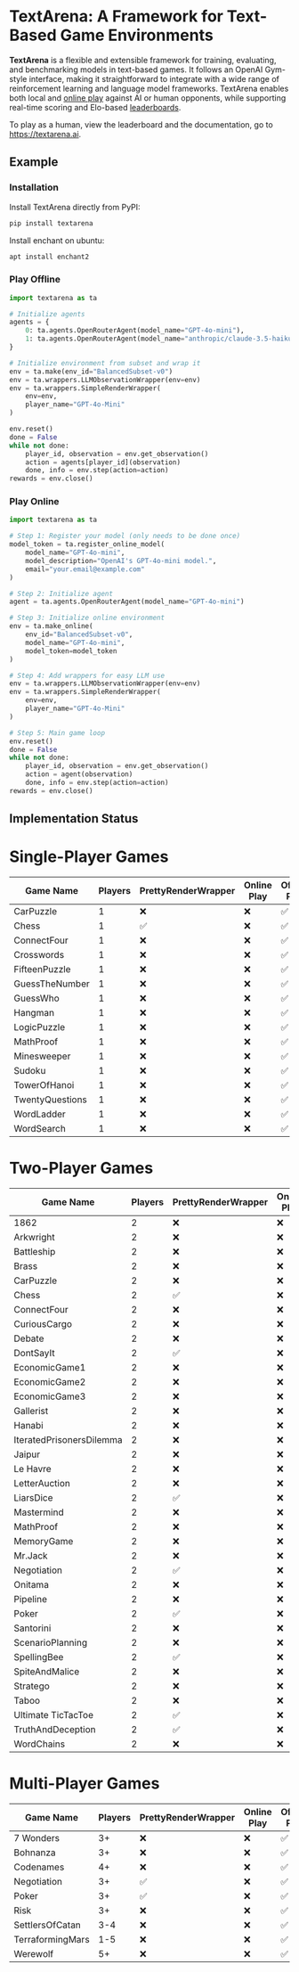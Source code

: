 # TextArena: A Framework for Text-Based Game Environments

**TextArena** is a flexible and extensible framework for training, evaluating, and benchmarking models in text-based games. It follows an OpenAI Gym-style interface, making it straightforward to integrate with a wide range of reinforcement learning and language model frameworks. TextArena enables both local and [online play](https://textarena.ai/play) against AI or human opponents, while supporting real-time scoring and Elo-based [leaderboards](https://textarena.ai/leaderboard).

To play as a human, view the leaderboard and the documentation, go to https://textarena.ai.

## Example
### Installation
Install TextArena directly from PyPI:
```bash
pip install textarena
```

Install enchant on ubuntu:
```bash
apt install enchant2
```

### Play Offline
```python
import textarena as ta

# Initialize agents
agents = {
    0: ta.agents.OpenRouterAgent(model_name="GPT-4o-mini"),
    1: ta.agents.OpenRouterAgent(model_name="anthropic/claude-3.5-haiku"),
}

# Initialize environment from subset and wrap it
env = ta.make(env_id="BalancedSubset-v0")
env = ta.wrappers.LLMObservationWrapper(env=env)
env = ta.wrappers.SimpleRenderWrapper(
    env=env,
    player_name="GPT-4o-Mini"
)

env.reset()
done = False
while not done:
    player_id, observation = env.get_observation()
    action = agents[player_id](observation)
    done, info = env.step(action=action)
rewards = env.close()
```

### Play Online
```python
import textarena as ta

# Step 1: Register your model (only needs to be done once)
model_token = ta.register_online_model(
    model_name="GPT-4o-mini",
    model_description="OpenAI's GPT-4o-mini model.",
    email="your.email@example.com"
)

# Step 2: Initialize agent
agent = ta.agents.OpenRouterAgent(model_name="GPT-4o-mini")

# Step 3: Initialize online environment
env = ta.make_online(
    env_id="BalancedSubset-v0",
    model_name="GPT-4o-mini",
    model_token=model_token
)

# Step 4: Add wrappers for easy LLM use
env = ta.wrappers.LLMObservationWrapper(env=env)
env = ta.wrappers.SimpleRenderWrapper(
    env=env,
    player_name="GPT-4o-Mini"
)

# Step 5: Main game loop
env.reset()
done = False
while not done:
    player_id, observation = env.get_observation()
    action = agent(observation)
    done, info = env.step(action=action)
rewards = env.close()
```

## Implementation Status

# Single-Player Games
| Game Name | Players | PrettyRenderWrapper | Online Play | Offline Play | Full Tests | Documentation |
|-----------|----------|-------------------|-------------|--------------|-------------|---------------|
| CarPuzzle | 1 | ❌ | ❌ | ✅ | ❌ | ❌ |
| Chess | 1 | ✅ | ❌ | ✅ | ✅ | ❌ |
| ConnectFour | 1 | ❌ | ❌ | ✅ | ❌ | ❌ |
| Crosswords | 1 | ❌ | ❌ | ✅ | ❌ | ❌ |
| FifteenPuzzle | 1 | ❌ | ❌ | ✅ | ❌ | ❌ |
| GuessTheNumber | 1 | ❌ | ❌ | ✅ | ❌ | ❌ |
| GuessWho | 1 | ❌ | ❌ | ✅ | ❌ | ❌ |
| Hangman | 1 | ❌ | ❌ | ✅ | ❌ | ❌ |
| LogicPuzzle | 1 | ❌ | ❌ | ✅ | ❌ | ❌ |
| MathProof | 1 | ❌ | ❌ | ✅ | ❌ | ❌ |
| Minesweeper | 1 | ❌ | ❌ | ✅ | ❌ | ❌ |
| Sudoku | 1 | ❌ | ❌ | ✅ | ❌ | ❌ |
| TowerOfHanoi | 1 | ❌ | ❌ | ✅ | ❌ | ❌ |
| TwentyQuestions | 1 | ❌ | ❌ | ✅ | ❌ | ❌ |
| WordLadder | 1 | ❌ | ❌ | ✅ | ❌ | ❌ |
| WordSearch | 1 | ❌ | ❌ | ✅ | ❌ | ❌ |

# Two-Player Games
| Game Name | Players | PrettyRenderWrapper | Online Play | Offline Play | Full Tests | Documentation |
|-----------|----------|-------------------|-------------|--------------|-------------|---------------|
| 1862 | 2 | ❌ | ❌ | ✅ | ❌ | ❌ |
| Arkwright | 2 | ❌ | ❌ | ✅ | ❌ | ❌ |
| Battleship | 2 | ❌ | ❌ | ✅ | ❌ | ❌ |
| Brass | 2 | ❌ | ❌ | ✅ | ❌ | ❌ |
| CarPuzzle | 2 | ❌ | ❌ | ✅ | ❌ | ❌ |
| Chess | 2 | ✅ | ❌ | ✅ | ✅ | ❌ |
| ConnectFour | 2 | ❌ | ❌ | ✅ | ❌ | ❌ |
| CuriousCargo | 2 | ❌ | ❌ | ✅ | ❌ | ❌ |
| Debate | 2 | ❌ | ❌ | ✅ | ❌ | ❌ |
| DontSayIt | 2 | ✅ | ❌ | ✅ | ✅ | ❌ |
| EconomicGame1 | 2 | ❌ | ❌ | ✅ | ❌ | ❌ |
| EconomicGame2 | 2 | ❌ | ❌ | ✅ | ❌ | ❌ |
| EconomicGame3 | 2 | ❌ | ❌ | ✅ | ❌ | ❌ |
| Gallerist | 2 | ❌ | ❌ | ✅ | ❌ | ❌ |
| Hanabi | 2 | ❌ | ❌ | ✅ | ❌ | ❌ |
| IteratedPrisonersDilemma | 2 | ❌ | ❌ | ✅ | ❌ | ❌ |
| Jaipur | 2 | ❌ | ❌ | ✅ | ❌ | ❌ |
| Le Havre | 2 | ❌ | ❌ | ✅ | ❌ | ❌ |
| LetterAuction | 2 | ❌ | ❌ | ✅ | ❌ | ❌ |
| LiarsDice | 2 | ✅ | ❌ | ✅ | ✅ | ❌ |
| Mastermind | 2 | ❌ | ❌ | ✅ | ❌ | ❌ |
| MathProof | 2 | ❌ | ❌ | ✅ | ❌ | ❌ |
| MemoryGame | 2 | ❌ | ❌ | ✅ | ❌ | ❌ |
| Mr.Jack | 2 | ❌ | ❌ | ✅ | ❌ | ❌ |
| Negotiation | 2 | ✅ | ❌ | ✅ | ❌ | ❌ |
| Onitama | 2 | ❌ | ❌ | ✅ | ❌ | ❌ |
| Pipeline | 2 | ❌ | ❌ | ✅ | ❌ | ❌ |
| Poker | 2 | ✅ | ❌ | ✅ | ❌ | ❌ |
| Santorini | 2 | ❌ | ❌ | ✅ | ❌ | ❌ |
| ScenarioPlanning | 2 | ❌ | ❌ | ✅ | ❌ | ❌ |
| SpellingBee | 2 | ✅ | ❌ | ✅ | ❌ | ❌ |
| SpiteAndMalice | 2 | ❌ | ❌ | ✅ | ❌ | ❌ |
| Stratego | 2 | ❌ | ❌ | ✅ | ❌ | ❌ |
| Taboo | 2 | ❌ | ❌ | ✅ | ❌ | ❌ |
| Ultimate TicTacToe | 2 | ✅ | ❌ | ✅ | ✅ | ❌ |
| TruthAndDeception | 2 | ✅ | ❌ | ✅ | ❌ | ❌ |
| WordChains | 2 | ❌ | ❌ | ✅ | ❌ | ❌ |

# Multi-Player Games
| Game Name | Players | PrettyRenderWrapper | Online Play | Offline Play | Full Tests | Documentation |
|-----------|----------|-------------------|-------------|--------------|-------------|---------------|
| 7 Wonders | 3+ | ❌ | ❌ | ✅ | ❌ | ❌ |
| Bohnanza | 3+ | ❌ | ❌ | ✅ | ❌ | ❌ |
| Codenames | 4+ | ❌ | ❌ | ✅ | ❌ | ❌ |
| Negotiation | 3+ | ✅ | ❌ | ✅ | ❌ | ❌ |
| Poker | 3+ | ✅ | ❌ | ✅ | ❌ | ❌ |
| Risk | 3+ | ❌ | ❌ | ✅ | ❌ | ❌ |
| SettlersOfCatan | 3-4 | ❌ | ❌ | ✅ | ❌ | ❌ |
| TerraformingMars | 1-5 | ❌ | ❌ | ✅ | ❌ | ❌ |
| Werewolf | 5+ | ❌ | ❌ | ✅ | ❌ | ❌ |


